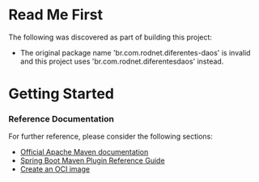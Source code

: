# Read Me First
The following was discovered as part of building this project:

* The original package name 'br.com.rodnet.diferentes-daos' is invalid and this project uses 'br.com.rodnet.diferentesdaos' instead.

# Getting Started

### Reference Documentation
For further reference, please consider the following sections:

* [Official Apache Maven documentation](https://maven.apache.org/guides/index.html)
* [Spring Boot Maven Plugin Reference Guide](https://docs.spring.io/spring-boot/docs/2.6.5/maven-plugin/reference/html/)
* [Create an OCI image](https://docs.spring.io/spring-boot/docs/2.6.5/maven-plugin/reference/html/#build-image)

